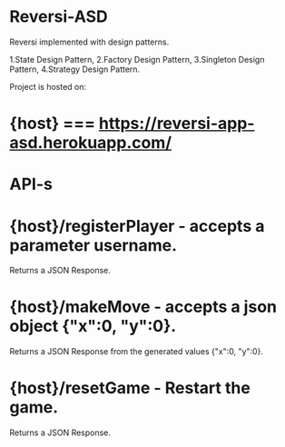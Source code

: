 # Reversi-ASD
Reversi implemented with design patterns.

1.State Design Pattern,
2.Factory Design Pattern,
3.Singleton Design Pattern,
4.Strategy Design Pattern.

Project is hosted on:
# {host} === https://reversi-app-asd.herokuapp.com/


# API-s

# {host}/registerPlayer - accepts a parameter username.
Returns a JSON Response.

# {host}/makeMove - accepts a json object {"x":0, "y":0}.
Returns a JSON Response from the generated values {"x":0, "y":0}.

# {host}/resetGame - Restart the game.
Returns a JSON Response.
